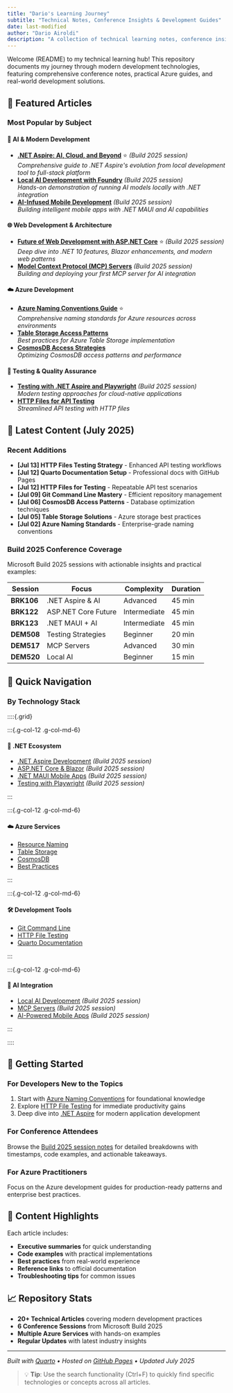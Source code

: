 ```yaml
---
title: "Dario's Learning Journey"
subtitle: "Technical Notes, Conference Insights & Development Guides"
date: last-modified
author: "Dario Airoldi"
description: "A collection of technical learning notes, conference insights, Azure guides, and development tips."
---
```


Welcome (README) to my technical learning hub! This repository documents my journey through modern development technologies, featuring comprehensive conference notes, practical Azure guides, and real-world development solutions.

## 🌟 Featured Articles

### Most Popular by Subject

#### 🤖 AI & Modern Development

- **[.NET Aspire: AI, Cloud, and Beyond](202506%20Build%202025/BRK106/00.%20Elevating%20Development%20with%20.NET%20Aspire%20AI,%20Cloud,%20and%20Beyond.md)** ⭐️ *(Build 2025 session)*  
  *Comprehensive guide to .NET Aspire's evolution from local development tool to full-stack platform*
- **[Local AI Development with Foundry](202506%20Build%202025/DEM520/00.%20Local%20AI%20Development%20with%20Foundry%20Local%20and%20.NET%20Aspire.md)** *(Build 2025 session)*  
  *Hands-on demonstration of running AI models locally with .NET integration*
- **[AI-Infused Mobile Development](202506%20Build%202025/BRK123/00.%20AI%20infused%20mobile%20&%20desktop%20app%20development%20with%20.NET%20MAUI.md)** *(Build 2025 session)*  
  *Building intelligent mobile apps with .NET MAUI and AI capabilities*

#### 🌐 Web Development & Architecture

- **[Future of Web Development with ASP.NET Core](202506%20Build%202025/BRK122/00.%20The%20Future%20of%20Web%20Development%20with%20ASP.NET%20Core%20&%20Blazor.md)** ⭐️ *(Build 2025 session)*  
  *Deep dive into .NET 10 features, Blazor enhancements, and modern web patterns*
- **[Model Context Protocol (MCP) Servers](202506%20Build%202025/DEM517/00.%20Build,%20Deploy,%20&%20Use%20Your%20First%20Model%20Context%20Protocol%20(MCP)%20Server.md)** *(Build 2025 session)*  
  *Building and deploying your first MCP server for AI integration*

#### ☁️ Azure Development

- **[Azure Naming Conventions Guide](20250702%20Azure%20Naming%20conventions/README.md)** ⭐️  
  *Comprehensive naming standards for Azure resources across environments*
- **[Table Storage Access Patterns](20250704%20TableStorageAccess%20options/README.md)**  
  *Best practices for Azure Table Storage implementation*
- **[CosmosDB Access Strategies](20250706%20CosmosDB%20Access%20options/README.md)**  
  *Optimizing CosmosDB access patterns and performance*

#### 🧪 Testing & Quality Assurance

- **[Testing with .NET Aspire and Playwright](202506%20Build%202025/DEM508/00.%20Streamlining%20Application%20Testing%20with%20.NET%20Aspire%20and%20Playwright.md)** *(Build 2025 session)*  
  *Modern testing approaches for cloud-native applications*
- **[HTTP Files for API Testing](20250711%20Use%20http%20files%20for%20easy%20and%20repeatable%20test/README.md)**  
  *Streamlined API testing with HTTP files*

## 📅 Latest Content (July 2025)

### Recent Additions

- **[Jul 13] HTTP Files Testing Strategy** - Enhanced API testing workflows
- **[Jul 12] Quarto Documentation Setup** - Professional docs with GitHub Pages  
- **[Jul 12] HTTP Files for Testing** - Repeatable API test scenarios
- **[Jul 09] Git Command Line Mastery** - Efficient repository management
- **[Jul 06] CosmosDB Access Patterns** - Database optimization techniques
- **[Jul 05] Table Storage Solutions** - Azure storage best practices
- **[Jul 02] Azure Naming Standards** - Enterprise-grade naming conventions

### Build 2025 Conference Coverage

Microsoft Build 2025 sessions with actionable insights and practical examples:

| Session | Focus | Complexity | Duration |
|---------|-------|------------|----------|
| **BRK106** | .NET Aspire & AI | Advanced | 45 min |
| **BRK122** | ASP.NET Core Future | Intermediate | 45 min |
| **BRK123** | .NET MAUI + AI | Intermediate | 45 min |
| **DEM508** | Testing Strategies | Beginner | 20 min |
| **DEM517** | MCP Servers | Advanced | 30 min |
| **DEM520** | Local AI | Beginner | 15 min |

## 🎯 Quick Navigation

### By Technology Stack

::::{.grid}

:::{.g-col-12 .g-col-md-6}

#### 🔷 .NET Ecosystem

- [.NET Aspire Development](202506%20Build%202025/BRK106/) *(Build 2025 session)*
- [ASP.NET Core & Blazor](202506%20Build%202025/BRK122/) *(Build 2025 session)*
- [.NET MAUI Mobile Apps](202506%20Build%202025/BRK123/) *(Build 2025 session)*
- [Testing with Playwright](202506%20Build%202025/DEM508/) *(Build 2025 session)*

:::

:::{.g-col-12 .g-col-md-6}

#### ☁️ Azure Services

- [Resource Naming](20250702%20Azure%20Naming%20conventions/)
- [Table Storage](20250704%20TableStorageAccess%20options/)
- [CosmosDB](20250706%20CosmosDB%20Access%20options/)
- [Best Practices](20250702%20Azure%20Naming%20conventions/)

:::

:::{.g-col-12 .g-col-md-6}

#### 🛠️ Development Tools

- [Git Command Line](20250709%20Manage%20GitRepo%20from%20commandline/)
- [HTTP File Testing](20250711%20Use%20http%20files%20for%20easy%20and%20repeatable%20test/)
- [Quarto Documentation](20250712%20Use%20QUARTO%20doc%20for%20Github%20repos%20doc/)

:::

:::{.g-col-12 .g-col-md-6}

#### 🤖 AI Integration

- [Local AI Development](202506%20Build%202025/DEM520/) *(Build 2025 session)*
- [MCP Servers](202506%20Build%202025/DEM517/) *(Build 2025 session)*
- [AI-Powered Mobile Apps](202506%20Build%202025/BRK123/) *(Build 2025 session)*

:::

::::

## 🚀 Getting Started

### For Developers New to the Topics

1. Start with [Azure Naming Conventions](20250702%20Azure%20Naming%20conventions/) for foundational knowledge
2. Explore [HTTP File Testing](20250711%20Use%20http%20files%20for%20easy%20and%20repeatable%20test/) for immediate productivity gains
3. Deep dive into [.NET Aspire](202506%20Build%202025/BRK106/) for modern application development

### For Conference Attendees

Browse the [Build 2025 session notes](202506%20Build%202025/) for detailed breakdowns with timestamps, code examples, and actionable takeaways.

### For Azure Practitioners

Focus on the Azure development guides for production-ready patterns and enterprise best practices.

## 🎯 Content Highlights

Each article includes:

- **Executive summaries** for quick understanding
- **Code examples** with practical implementations  
- **Best practices** from real-world experience
- **Reference links** to official documentation
- **Troubleshooting tips** for common issues

## 📈 Repository Stats

- **20+ Technical Articles** covering modern development practices
- **6 Conference Sessions** from Microsoft Build 2025
- **Multiple Azure Services** with hands-on examples
- **Regular Updates** with latest industry insights

---

*Built with [Quarto](https://quarto.org/) • Hosted on [GitHub Pages](https://pages.github.com/) • Updated July 2025*

> 💡 **Tip**: Use the search functionality (Ctrl+F) to quickly find specific technologies or concepts across all articles.
